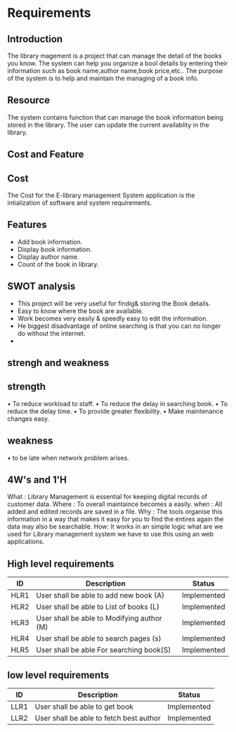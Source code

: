 # Requirements

## Introduction
The library magement is a project that can manage the detail of the books you know. The system can help you organize a bool details by entering their information such as book name,author name,book price,etc.. The purpose of the system is to help and maintain the managing of a book info.

## Resource
The system contains function that can manage the book information being stored in the library. The user can update the current availablity in the library.

## Cost and Feature

## Cost
The Cost for the E-library management System application is the intialization of software and system requirements.

## Features
-   Add book information.
-   Display book information.
-   Display author name.
-   Count of the book in library.

## SWOT analysis
-   This project will be very useful for findig& storing the Book details.
-   Easy to know where the book are available.
-   Work becomes very easily & speedly easy to edit the information.
-   He biggest disadvantage of online searching is that you can no longer do without the internet.
-   
## strengh and weakness
 ## strength
 • To reduce workload to staff.
• To reduce the delay in searching book.
• To reduce the delay time.
• To provide greater flexibility.
• Make maintenance changes easy.

## weakness 
• to be late when network problem arises.

## 4W's and 1'H
   What : Library Management is essential for keeping digital records of customer data.
   Where : To overall maintaince becomes a easily.
   when : All added and edited records are saved in a file.
   Why : The tools organise this information in a way that makes it easy for you to find the entires again the data may also be searchable.
   How: It works in an simple logic what are we used for Library management system we have to use this using an web applications.

## High level requirements 
| ID | Description | Status |
|------| ------| ------|
| HLR1 | User shall be able to add new book (A) | Implemented
|HLR2  | User shall be able to List of books (L) | Implemented
|HLR3  | User shall be able to Modifying author (M) |	Implemented
|HLR4  | User shall be able to search pages (s) |	Implemented
|HLR5  | User shall be able For searching book(S) |	Implemented

## low level requirements
| ID | Description | Status |
|-------|------|------|
| LLR1 | User shall be able to get book | Implemented 
| LLR2 | User shall be able to fetch best author | Implemented |


















  
  
 
  
   

